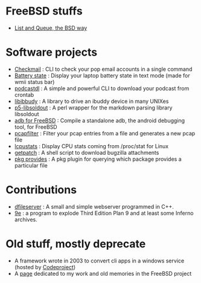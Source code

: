 # FreeBSD stuffs

* [List and Queue, the BSD way]({ROOT}/projects/doc/freebsd_list_queue.html)

# Software projects

* [Checkmail]({ROOT}/projects/dev/checkmail) : CLI to check your pop email accounts in a single command
* [Battery state]({ROOT}/projects/dev/battery_state) : Display your laptop battery state in text mode (made for wmii status bar)
* [podcastdl]({ROOT}/projects/dev/podcastdl) : A simple and powerful CLI to download your podcast from crontab
* [libibbudy]({ROOT}/projects/dev/libibbudy) : A library to drive an ibuddy device in many UNIXes
* [p5-libsoldout]({ROOT}/projects/dev/p5-libsoldout) : A perl wrapper for the markdown parsing library libsoldout
* [adb for FreeBSD](https://github.com/rosorio/adb) : Compile a standalone adb, the android debugging tool, for FreeBSD
* [pcapfilter]({ROOT}/projects/dev/pcapfilter) : Filter your pcap entries from a file and generates a new pcap file
* [lcpustats]({ROOT}/projects/dev/lcpustat) : Display CPU stats coming from /proc/stat for Linux
* [getpatch]({ROOT}/projects/dev/getpatch) : A shell script to download bugzilla attachments
* [pkg provides]({ROOT}/projects/dev/pkg-provides) : A pkg plugin for querying which package provides a particular file

# Contributions

* [dfileserver]({ROOT}/projects/dev/dfileserver) : A small and simple webserver programmed in C++.
* [9e]({ROOT}/projects/dev/9e) : a program to explode Third Edition Plan 9 and at least some Inferno archives.

# Old stuff, mostly deprecate

* A framework wrote in 2003 to convert cli apps in a windows service (hosted by [Codeproject](http://www.codeproject.com/Articles/3914/Become-a-service))
* A [page]({ROOT}/projects/old-freebsd) dedicated to my work and old memories in the FreeBSD project
